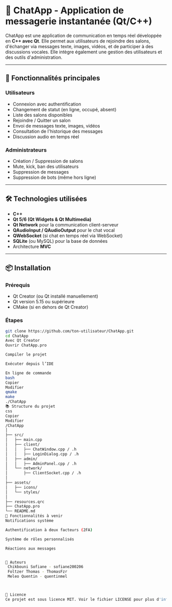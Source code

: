 # 📡 ChatApp - Application de messagerie instantanée (Qt/C++)

ChatApp est une application de communication en temps réel développée en **C++ avec Qt**. Elle permet aux utilisateurs de rejoindre des salons, d'échanger via messages texte, images, vidéos, et de participer à des discussions vocales. Elle intègre également une gestion des utilisateurs et des outils d'administration.

---

## 🚀 Fonctionnalités principales

### Utilisateurs
- Connexion avec authentification
- Changement de statut (en ligne, occupé, absent)
- Liste des salons disponibles
- Rejoindre / Quitter un salon
- Envoi de messages texte, images, vidéos
- Consultation de l'historique des messages
- Discussion audio en temps réel

### Administrateurs
- Création / Suppression de salons
- Mute, kick, ban des utilisateurs
- Suppression de messages
- Suppression de bots (même hors ligne)

---

## 🛠️ Technologies utilisées

- **C++**
- **Qt 5/6 (Qt Widgets & Qt Multimedia)**
- **Qt Network** pour la communication client-serveur
- **QAudioInput / QAudioOutput** pour le chat vocal
- **QWebSocket** (si chat en temps réel via WebSocket)
- **SQLite** (ou MySQL) pour la base de données
- Architecture **MVC**

---

## 📦 Installation

### Prérequis
- Qt Creator (ou Qt installé manuellement)
- Qt version 5.15 ou supérieure
- CMake (si en dehors de Qt Creator)

### Étapes
```bash
git clone https://github.com/ton-utilisateur/ChatApp.git
cd ChatApp
Avec Qt Creator
Ouvrir ChatApp.pro

Compiler le projet

Exécuter depuis l’IDE

En ligne de commande
bash
Copier
Modifier
qmake
make
./ChatApp
📚 Structure du projet
css
Copier
Modifier
/ChatApp
│
├── src/
│   ├── main.cpp
│   ├── client/
│   │   ├── ChatWindow.cpp / .h
│   │   ├── LoginDialog.cpp / .h
│   ├── admin/
│   │   ├── AdminPanel.cpp / .h
│   └── network/
│       ├── ClientSocket.cpp / .h
│
├── assets/
│   ├── icons/
│   └── styles/
│
├── resources.qrc
├── ChatApp.pro
└── README.md
🧪 Fonctionnalités à venir
Notifications système

Authentification à deux facteurs (2FA)

Système de rôles personnalisés

Réactions aux messages


🤝 Auteurs
 Chikbouni Sofiane - sofiane200206
 Foltzer Thomas - ThomasFzr
 Meleo Quentin - quentinmel



📄 Licence
Ce projet est sous licence MIT. Voir le fichier LICENSE pour plus d'informations.


